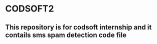 # CODSOFT2
## This repository is for codsoft internship and it contails sms spam detection code file
